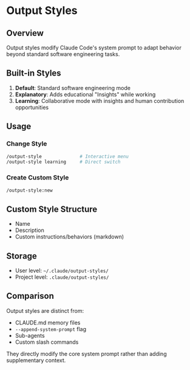 # Output Styles

## Overview
Output styles modify Claude Code's system prompt to adapt behavior beyond standard software engineering tasks.

## Built-in Styles
1. **Default**: Standard software engineering mode
2. **Explanatory**: Adds educational "Insights" while working
3. **Learning**: Collaborative mode with insights and human contribution opportunities

## Usage

### Change Style
```bash
/output-style              # Interactive menu
/output-style learning     # Direct switch
```

### Create Custom Style
```bash
/output-style:new
```

## Custom Style Structure
- Name
- Description
- Custom instructions/behaviors (markdown)

## Storage
- User level: `~/.claude/output-styles/`
- Project level: `.claude/output-styles/`

## Comparison
Output styles are distinct from:
- CLAUDE.md memory files
- `--append-system-prompt` flag
- Sub-agents
- Custom slash commands

They directly modify the core system prompt rather than adding supplementary context.